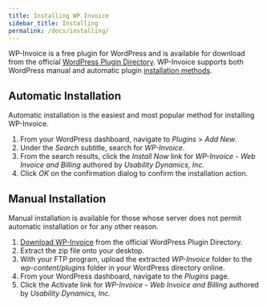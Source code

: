 ```yaml
---
title: Installing WP Invoice
sidebar_title: Installing
permalink: /docs/installing/
---
```


WP-Invoice is a free plugin for WordPress and is available for download from the official [WordPress Plugin Directory](https://wordpress.org/plugins/wp-invoice/). WP-Invoice supports both WordPress manual and automatic plugin [installation methods](https://codex.wordpress.org/Managing_Plugins#Installing_Plugins).

## Automatic Installation

Automatic installation is the easiest and most popular method for installing WP-Invoice.

1.  From your WordPress dashboard, navigate to _Plugins_ > _Add New_.
2.  Under the _Search_ subtitle, search for _WP-Invoice_.
3.  From the search results, click the _Install Now_ link for _WP-Invoice - Web Invoice and Billing_ authored by _Usability Dynamics, Inc._
4.  Click _OK_ on the confirmation dialog to confirm the installation action.

## Manual Installation

Manual installation is available for those whose server does not permit automatic installation or for any other reason.

1.  [Download WP-Invoice](http://wordpress.org/plugins/wp-invoice/) from the official WordPress Plugin Directory.
2.  Extract the zip file onto your desktop.
3.  With your FTP program, upload the extracted _WP-Invoice_ folder to the _wp-content/plugins_ folder in your WordPress directory online.
4.  From your WordPress dashboard, navigate to the _Plugins_ page.
5.  Click the Activate link for _WP-Invoice - Web Invoice and Billing_ authored by _Usability Dynamics, Inc._